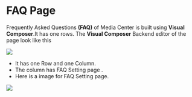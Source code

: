 # FAQ Page

Frequently Asked Questions **(FAQ)** of Media Center is built using **Visual Composer**.It has one rows. The **Visual Composer** Backend editor of the page look like this

![](http://transvelo.github.io/docs/mediacenter/images/faq.png)

* It has one Row and one Column.
* The column has FAQ Setting page .
* Here is a image for FAQ Setting page.

![](http://transvelo.github.io/docs/mediacenter/images/faq-setting.png)



